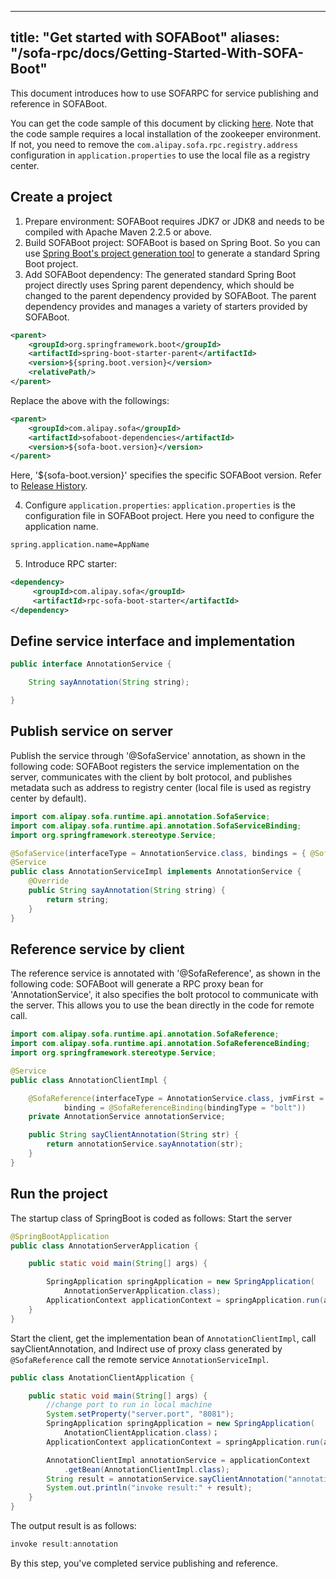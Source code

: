 
---
title: "Get started with SOFABoot"
aliases: "/sofa-rpc/docs/Getting-Started-With-SOFA-Boot"
---
This document introduces how to use SOFARPC for service publishing and reference in SOFABoot. 

You can get the code sample of this document by clicking [here](https://github.com/sofastack-guides/sofa-rpc-guides). Note that the code sample requires a local installation of the zookeeper environment. If not, you need to remove the `com.alipay.sofa.rpc.registry.address` configuration in `application.properties` to use the local file as a registry center.

## Create a project 

1. Prepare environment: SOFABoot requires JDK7 or JDK8 and needs to be compiled with Apache Maven 2.2.5 or above. 
2. Build SOFABoot project: SOFABoot is based on Spring Boot. So you can use [Spring Boot's project generation tool](http://start.spring.io/) to generate a standard Spring Boot project. 
3. Add SOFABoot dependency: The generated standard Spring Boot project directly uses Spring parent dependency, which should be changed to the parent dependency provided by SOFABoot. The parent dependency provides and manages a variety of starters provided by SOFABoot. 

```xml 
<parent> 
    <groupId>org.springframework.boot</groupId>
    <artifactId>spring-boot-starter-parent</artifactId> 
    <version>${spring.boot.version}</version> 
    <relativePath/> 
</parent> 
```

Replace the above with the followings: 

```xml 
<parent> 
    <groupId>com.alipay.sofa</groupId> 
    <artifactId>sofaboot-dependencies</artifactId> 
    <version>${sofa-boot.version}</version> 
</parent> 
```

Here, '${sofa-boot.version}' specifies the specific SOFABoot version. Refer to [Release History](https://github.com/sofastack/sofa-boot/releases).

4. Configure `application.properties`:
`application.properties` is the configuration file in SOFABoot project. Here you need to configure the application name. 

``` xml
spring.application.name=AppName 
```

5. Introduce RPC starter:

```xml 
<dependency>
     <groupId>com.alipay.sofa</groupId>
     <artifactId>rpc-sofa-boot-starter</artifactId>
</dependency> 
```

## Define service interface and implementation 

```java 
public interface AnnotationService {

    String sayAnnotation(String string);

}
```

## Publish service on server

Publish the service through '@SofaService' annotation, as shown in the following code:
SOFABoot registers the service implementation on the server, communicates with the client by bolt protocol, and publishes metadata such as address to registry center (local file is used as registry center by default). 

```java
import com.alipay.sofa.runtime.api.annotation.SofaService;
import com.alipay.sofa.runtime.api.annotation.SofaServiceBinding;
import org.springframework.stereotype.Service;

@SofaService(interfaceType = AnnotationService.class, bindings = { @SofaServiceBinding(bindingType = "bolt") })
@Service
public class AnnotationServiceImpl implements AnnotationService {
    @Override
    public String sayAnnotation(String string) {
        return string;
    }
}
```

## Reference service by client

The reference service is annotated with '@SofaReference', as shown in the following code:
SOFABoot will generate a RPC proxy bean for 'AnnotationService', it also specifies the bolt protocol to communicate with the server. This allows you to use the bean directly in the code for remote call. 

```java
import com.alipay.sofa.runtime.api.annotation.SofaReference;
import com.alipay.sofa.runtime.api.annotation.SofaReferenceBinding;
import org.springframework.stereotype.Service;

@Service
public class AnnotationClientImpl {

    @SofaReference(interfaceType = AnnotationService.class, jvmFirst = false, 
            binding = @SofaReferenceBinding(bindingType = "bolt"))
    private AnnotationService annotationService;

    public String sayClientAnnotation(String str) {
        return annotationService.sayAnnotation(str);
    }
}
```

## Run the project

The startup class of SpringBoot is coded as follows:
Start the server

```java 
@SpringBootApplication
public class AnnotationServerApplication {

    public static void main(String[] args) {

        SpringApplication springApplication = new SpringApplication(
            AnnotationServerApplication.class);
        ApplicationContext applicationContext = springApplication.run(args);
    }
}
```

Start the client, get the implementation bean of `AnnotationClientImpl`, call sayClientAnnotation, and Indirect use of proxy class generated by `@SofaReference` call the remote service `AnnotationServiceImpl`.

```java
public class AnotationClientApplication {

    public static void main(String[] args) {
        //change port to run in local machine
        System.setProperty("server.port", "8081");
        SpringApplication springApplication = new SpringApplication(
            AnotationClientApplication.class)；
        ApplicationContext applicationContext = springApplication.run(args);

        AnnotationClientImpl annotationService = applicationContext
            .getBean(AnnotationClientImpl.class);
        String result = annotationService.sayClientAnnotation("annotation");
        System.out.println("invoke result:" + result);
    }
}
```

The output result is as follows: 

``` java
invoke result:annotation
```

By this step, you've completed service publishing and reference.